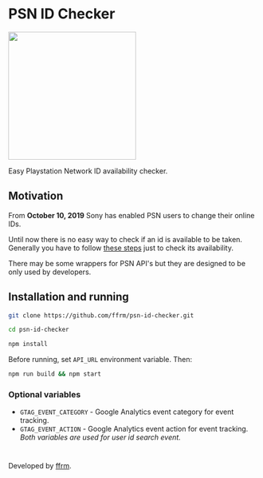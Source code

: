 # PSN ID Checker
<img src="https://vignette.wikia.nocookie.net/logopedia/images/7/7e/PlayStation_Network.png/revision/latest?cb=20110901131500" width="256" />

Easy Playstation Network ID availability checker.

## Motivation
From <b>October 10, 2019</b> Sony has enabled PSN users to change their online IDs.

Until now there is no easy way to check if an id is available to be taken. Generally you have to follow [these steps](https://www.playstation.com/en-us/network/onlineid/change) just to check its availability.

There may be some wrappers for PSN API's but they are designed to be only used by developers.

## Installation and running
```bash
git clone https://github.com/ffrm/psn-id-checker.git

cd psn-id-checker

npm install
```

Before running, set `API_URL` environment variable. Then:

```bash
npm run build && npm start
```

### Optional variables

- `GTAG_EVENT_CATEGORY` - Google Analytics event category for event tracking.
- `GTAG_EVENT_ACTION` - Google Analytics event action for event tracking.
<i>Both variables are used for user id search event.</i>

#

Developed by [ffrm](https://github.com/ffrm).
